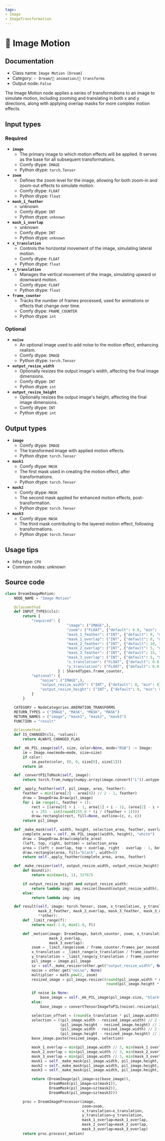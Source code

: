 ```yaml
---
tags:
- Image
- ImageTransformation
---
```


# 🔀 Image Motion
## Documentation
- Class name: `Image Motion [Dream]`
- Category: `✨ Dream/🎥 animation/🔀 transforms`
- Output node: `False`

The Image Motion node applies a series of transformations to an image to simulate motion, including zooming and translating in both x and y directions, along with applying overlap masks for more complex motion effects.
## Input types
### Required
- **`image`**
    - The primary image to which motion effects will be applied. It serves as the base for all subsequent transformations.
    - Comfy dtype: `IMAGE`
    - Python dtype: `torch.Tensor`
- **`zoom`**
    - Defines the zoom level for the image, allowing for both zoom-in and zoom-out effects to simulate motion.
    - Comfy dtype: `FLOAT`
    - Python dtype: `float`
- **`mask_i_feather`**
    - unknown
    - Comfy dtype: `INT`
    - Python dtype: `unknown`
- **`mask_i_overlap`**
    - unknown
    - Comfy dtype: `INT`
    - Python dtype: `unknown`
- **`x_translation`**
    - Controls the horizontal movement of the image, simulating lateral motion.
    - Comfy dtype: `FLOAT`
    - Python dtype: `float`
- **`y_translation`**
    - Manages the vertical movement of the image, simulating upward or downward motion.
    - Comfy dtype: `FLOAT`
    - Python dtype: `float`
- **`frame_counter`**
    - Tracks the number of frames processed, used for animations or effects that change over time.
    - Comfy dtype: `FRAME_COUNTER`
    - Python dtype: `int`
### Optional
- **`noise`**
    - An optional image used to add noise to the motion effect, enhancing realism.
    - Comfy dtype: `IMAGE`
    - Python dtype: `torch.Tensor`
- **`output_resize_width`**
    - Optionally resizes the output image's width, affecting the final image dimensions.
    - Comfy dtype: `INT`
    - Python dtype: `int`
- **`output_resize_height`**
    - Optionally resizes the output image's height, affecting the final image dimensions.
    - Comfy dtype: `INT`
    - Python dtype: `int`
## Output types
- **`image`**
    - Comfy dtype: `IMAGE`
    - The transformed image with applied motion effects.
    - Python dtype: `torch.Tensor`
- **`mask1`**
    - Comfy dtype: `MASK`
    - The first mask used in creating the motion effect, after transformations.
    - Python dtype: `torch.Tensor`
- **`mask2`**
    - Comfy dtype: `MASK`
    - The second mask applied for enhanced motion effects, post-transformation.
    - Python dtype: `torch.Tensor`
- **`mask3`**
    - Comfy dtype: `MASK`
    - The third mask contributing to the layered motion effect, following transformations.
    - Python dtype: `torch.Tensor`
## Usage tips
- Infra type: `CPU`
- Common nodes: unknown


## Source code
```python
class DreamImageMotion:
    NODE_NAME = "Image Motion"

    @classmethod
    def INPUT_TYPES(cls):
        return {
            "required": {
                            "image": ("IMAGE",),
                            "zoom": ("FLOAT", {"default": 0.0, "min": -10, "max": 10, "step": 0.01}),
                            "mask_1_feather": ("INT", {"default": 0, "min": 0}),
                            "mask_1_overlap": ("INT", {"default": 0, "min": 0}),
                            "mask_2_feather": ("INT", {"default": 10, "min": 0}),
                            "mask_2_overlap": ("INT", {"default": 5, "min": 0}),
                            "mask_3_feather": ("INT", {"default": 15, "min": 0}),
                            "mask_3_overlap": ("INT", {"default": 5, "min": 0}),
                            "x_translation": ("FLOAT", {"default": 0.0, "min": -10, "max": 10, "step": 0.01}),
                            "y_translation": ("FLOAT", {"default": 0.0, "min": -10, "max": 10, "step": 0.01}),
                        } | SharedTypes.frame_counter,
            "optional": {
                "noise": ("IMAGE",),
                "output_resize_width": ("INT", {"default": 0, "min": 0}),
                "output_resize_height": ("INT", {"default": 0, "min": 0})
            }
        }

    CATEGORY = NodeCategories.ANIMATION_TRANSFORMS
    RETURN_TYPES = ("IMAGE", "MASK", "MASK", "MASK")
    RETURN_NAMES = ("image", "mask1", "mask2", "mask3")
    FUNCTION = "result"

    @classmethod
    def IS_CHANGED(cls, *values):
        return ALWAYS_CHANGED_FLAG

    def _mk_PIL_image(self, size, color=None, mode="RGB") -> Image:
        im = Image.new(mode=mode, size=size)
        if color:
            im.paste(color, (0, 0, size[0], size[1]))
        return im

    def _convertPILToMask(self, image):
        return torch.from_numpy(numpy.array(image.convert("L")).astype(numpy.float32) / 255.0)

    def _apply_feather(self, pil_image, area, feather):
        feather = min((area[2] - area[0]) // 2 - 1, feather)
        draw = ImageDraw.Draw(pil_image)
        for i in range(1, feather + 1):
            rect = [(area[0] + i - 1, area[1] + i - 1), (area[2] - i + 1, area[3] - i + 1)]
            c = 255 - int(round(255.0 * (i / (feather + 1))))
            draw.rectangle(rect, fill=None, outline=(c, c, c))
        return pil_image

    def _make_mask(self, width, height, selection_area, feather, overlap):
        complete_area = self._mk_PIL_image((width, height), "white")
        draw = ImageDraw.Draw(complete_area)
        (left, top, right, bottom) = selection_area
        area = (left + overlap, top + overlap, right - overlap - 1, bottom - overlap - 1)
        draw.rectangle(area, fill="black", width=0)
        return self._apply_feather(complete_area, area, feather)

    def _make_resizer(self, output_resize_width, output_resize_height):
        def bound(i):
            return min(max(i, 1), 32767)

        if output_resize_height and output_resize_width:
            return lambda img: img.resize((bound(output_resize_width), bound(output_resize_height)), Resampling.NEAREST)
        else:
            return lambda img: img

    def result(self, image: torch.Tensor, zoom, x_translation, y_translation, mask_1_feather, mask_1_overlap,
               mask_2_feather, mask_2_overlap, mask_3_feather, mask_3_overlap, frame_counter: FrameCounter,
               **other):
        def _limit_range(f):
            return max(-1.0, min(1.0, f))

        def _motion(image: DreamImage, batch_counter, zoom, x_translation, y_translation, mask_1_overlap,
                    mask_2_overlap,
                    mask_3_overlap):
            zoom = _limit_range(zoom / frame_counter.frames_per_second)
            x_translation = _limit_range(x_translation / frame_counter.frames_per_second)
            y_translation = _limit_range(y_translation / frame_counter.frames_per_second)
            pil_image = image.pil_image
            sz = self._make_resizer(other.get("output_resize_width", None), other.get("output_resize_height", None))
            noise = other.get("noise", None)
            multiplier = math.pow(2, zoom)
            resized_image = pil_image.resize((round(pil_image.width * multiplier),
                                              round(pil_image.height * multiplier)), Resampling.BILINEAR)

            if noise is None:
                base_image = self._mk_PIL_image(pil_image.size, "black")
            else:
                base_image = convertTensorImageToPIL(noise).resize(pil_image.size, Resampling.BILINEAR)

            selection_offset = (round(x_translation * pil_image.width), round(y_translation * pil_image.height))
            selection = ((pil_image.width - resized_image.width) // 2 + selection_offset[0],
                         (pil_image.height - resized_image.height) // 2 + selection_offset[1],
                         (pil_image.width - resized_image.width) // 2 + selection_offset[0] + resized_image.width,
                         (pil_image.height - resized_image.height) // 2 + selection_offset[1] + resized_image.height)
            base_image.paste(resized_image, selection)

            mask_1_overlap = min(pil_image.width // 3, min(mask_1_overlap, pil_image.height // 3))
            mask_2_overlap = min(pil_image.width // 3, min(mask_2_overlap, pil_image.height // 3))
            mask_3_overlap = min(pil_image.width // 3, min(mask_3_overlap, pil_image.height // 3))
            mask1 = self._make_mask(pil_image.width, pil_image.height, selection, mask_1_feather, mask_1_overlap)
            mask2 = self._make_mask(pil_image.width, pil_image.height, selection, mask_2_feather, mask_2_overlap)
            mask3 = self._make_mask(pil_image.width, pil_image.height, selection, mask_3_feather, mask_3_overlap)

            return (DreamImage(pil_image=sz(base_image)),
                    DreamMask(pil_image=sz(mask1)),
                    DreamMask(pil_image=sz(mask2)),
                    DreamMask(pil_image=sz(mask3)))

        proc = DreamImageProcessor(image,
                                   zoom=zoom,
                                   x_translation=x_translation,
                                   y_translation=y_translation,
                                   mask_1_overlap=mask_1_overlap,
                                   mask_2_overlap=mask_2_overlap,
                                   mask_3_overlap=mask_3_overlap)
        return proc.process(_motion)

```

